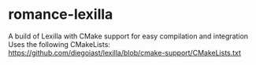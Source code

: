 # romance-lexilla
A build of Lexilla with CMake support for easy compilation and integration
Uses the following CMakeLists: https://github.com/diegoiast/lexilla/blob/cmake-support/CMakeLists.txt
